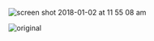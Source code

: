![screen shot 2018-01-02 at 11 55 08 am](https://user-images.githubusercontent.com/20582868/34495763-d3ba88b6-efb3-11e7-8d42-0e155c0deba4.png)


![original](https://user-images.githubusercontent.com/20582868/34495677-7d2234cc-efb3-11e7-9724-358a5a32fd02.jpg)
